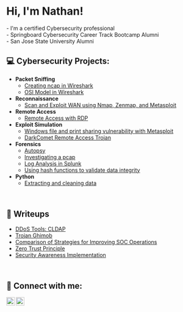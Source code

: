 <h1>Hi, I'm Nathan!</h1>
- I'm a certified Cybersecurity professional<br>
- Springboard Cybersecurity Career Track Bootcamp Alumni <br>
- San Jose State University Alumni
<br>

<h2>💻 Cybersecurity Projects:</h2>

- <b>Packet Sniffing</b>
  - [Creating ncap in Wireshark](https://github.com/)
  - [OSI Model in Wireshark](https://github.com/)
- <b>Reconnaissance</b>
  - [Scan and Exploit WAN using Nmap, Zenmap, and Metasploit](https://github.com/)
- <b>Remote Access</b>
  - [Remote Access with RDP](https://github.com/)
- <b>Exploit Simulation</b>
  - [Windows file and print sharing vulnerability with Metasploit](https://github.com/)
  - [DarkComet Remote Access Trojan](https://github.com/)
- <b>Forensics</b>
  - [Autopsy](https://github.com/)
  - [Investigating a pcap](https://github.com/)
  - [Log Analysis in Splunk](https://github.com/)
  - [Using hash functions to validate data integrity](https://github.com/)
- <b>Python</b>
  - [Extracting and cleaning data](https://github.com/)
<br>
<h2>📝 Writeups</h2>

- <a href="https://github.com/tendeedo/cldap">DDoS Tools: CLDAP</a>
- <a href="https://github.com/tendeedo/cldap">Trojan Ghimob</a>
- <a href="https://github.com/tendeedo/cldap">Comparison of Strategies for Improving SOC Operations</a>
- <a href="https://github.com/tendeedo/cldap">Zero Trust Principle</a>
- <a href="https://github.com/tendeedo/cldap">Security Awareness Implementation</a>

<br>
<h2> 📱 Connect with me:</h2>

[<img align="left" alt="YouTube" width="22px" src="https://cdn.jsdelivr.net/npm/simple-icons@v3/icons/youtube.svg" />][youtube]
[<img align="left" alt="LinkedIn" width="22px" src="https://cdn.jsdelivr.net/npm/simple-icons@v3/icons/linkedin.svg" />][linkedin]

[youtube]: https://www.youtube.com/
[linkedin]: https://linkedin.com/
